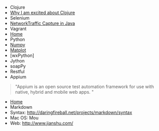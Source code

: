 * Clojure
 * [Why I am excited about Clojure](http://blog.txus.io/2014/05/why-i-am-excited-about-clojure/)
* Selenium
 * [NetworkTraffic Capture in Java](http://blog.eviltester.com/2010/05/a-selenium-capturenetworktraffic-example-in-java.html)
* Vagrant
 * [Home](https://www.vagrantup.com/)
* Python
 * [Numpy](http://www.numpy.org/)
 * [Matplot](http://matplotlib.org/)
 * [wxPython]
 * Jython
 * soapPy
* Restful
* Appium
>"Appium is an open source test automation framework for use with native, hybrid and mobile web apps. "
 * [Home](http://appium.io/)
* Markdown
 * Syntax: http://daringfireball.net/projects/markdown/syntax
 * Mac OS: Mou
 * Web: http://www.jianshu.com/
